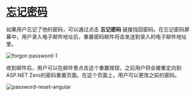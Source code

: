# [忘记密码](https://docs.aspnetzero.com/en/aspnet-core-angular/latest/Features-Angular-Forgot-Password)

如果用户忘记了他的密码，可以通过点击 **忘记密码** 链接找回密码。在忘记密码屏幕中，用户录入电子邮件地址后，重置密码邮件将会发送到录入的电子邮件地址里。

![forgot-password-1](/images/aspnetzero/forgot-password-1.png)

收到邮件后，用户可以在邮件里点击这个重置按钮，之后用户将会被重定向到ASP.NET Zero的密码重置页面。在这个页面上，用户可以更改之前的密码。

![password-reset-angular](/images/aspnetzero/password-reset-angular.png)
